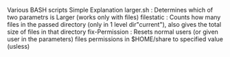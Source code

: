 Various BASH scripts
Simple Explanation
larger.sh : Determines which of two parametrs is Larger (works only with files)
filestatic : Counts how many files in the passed directory (only in 1 level dir"current"), also gives the total size of files in that directory
fix-Permission : Resets normal users (or given user in the parameters) files permissions in $HOME/share to specified value (usless)

